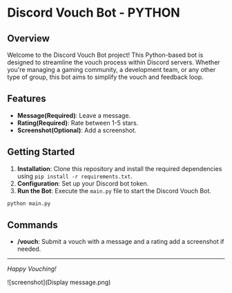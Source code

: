 # Discord Vouch Bot - PYTHON

## Overview

Welcome to the Discord Vouch Bot project! This Python-based bot is designed to streamline the vouch process within Discord servers. Whether you're managing a gaming community, a development team, or any other type of group, this bot aims to simplify the vouch and feedback loop.

## Features

- **Message(Required)**: Leave a message.
- **Rating(Required)**: Rate between 1-5 stars.
- **Screenshot(Optional)**: Add a screenshot.

## Getting Started

1. **Installation**: Clone this repository and install the required dependencies using `pip install -r requirements.txt`.
2. **Configuration**: Set up your Discord bot token.
3. **Run the Bot**: Execute the `main.py` file to start the Discord Vouch Bot.

```bash
python main.py
```

## Commands

- **/vouch**: Submit a vouch with a message and a rating add a screenshot if needed.

---

*Happy Vouching!*

![screenshot](Display message.png)